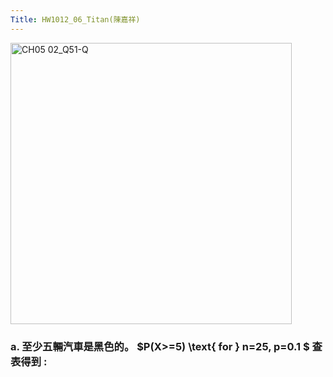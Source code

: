 ```yaml
---
Title: HW1012_06_Titan(陳嘉祥)
---
```


<img width="450" alt="CH05 02_Q51-Q" src="https://github.com/user-attachments/assets/9829bc4b-ea9c-41be-8fd6-2d901ab44948">


### a. 至少五輛汽車是黑色的。 $P(X>=5) \text{ for } n=25, p=0.1 $ 查表得到 :  

